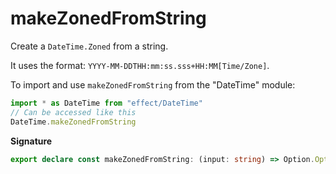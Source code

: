 # makeZonedFromString

Create a `DateTime.Zoned` from a string.

It uses the format: `YYYY-MM-DDTHH:mm:ss.sss+HH:MM[Time/Zone]`.

To import and use `makeZonedFromString` from the "DateTime" module:

```ts
import * as DateTime from "effect/DateTime"
// Can be accessed like this
DateTime.makeZonedFromString
```

**Signature**

```ts
export declare const makeZonedFromString: (input: string) => Option.Option<Zoned>
```
